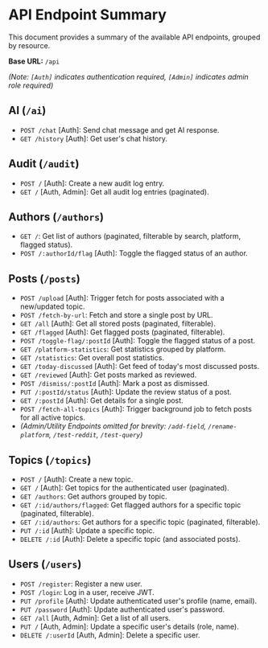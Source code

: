 # API Endpoint Summary

This document provides a summary of the available API endpoints, grouped by resource.

**Base URL:** `/api`

*(Note: `[Auth]` indicates authentication required, `[Admin]` indicates admin role required)*

## AI (`/ai`)

-   `POST /chat` [Auth]: Send chat message and get AI response.
-   `GET /history` [Auth]: Get user's chat history.

## Audit (`/audit`)

-   `POST /` [Auth]: Create a new audit log entry.
-   `GET /` [Auth, Admin]: Get all audit log entries (paginated).

## Authors (`/authors`)

-   `GET /`: Get list of authors (paginated, filterable by search, platform, flagged status).
-   `POST /:authorId/flag` [Auth]: Toggle the flagged status of an author.

## Posts (`/posts`)

-   `POST /upload` [Auth]: Trigger fetch for posts associated with a new/updated topic.
-   `POST /fetch-by-url`: Fetch and store a single post by URL.
-   `GET /all` [Auth]: Get all stored posts (paginated, filterable).
-   `GET /flagged` [Auth]: Get flagged posts (paginated, filterable).
-   `POST /toggle-flag/:postId` [Auth]: Toggle the flagged status of a post.
-   `GET /platform-statistics`: Get statistics grouped by platform.
-   `GET /statistics`: Get overall post statistics.
-   `GET /today-discussed` [Auth]: Get feed of today's most discussed posts.
-   `GET /reviewed` [Auth]: Get posts marked as reviewed.
-   `POST /dismiss/:postId` [Auth]: Mark a post as dismissed.
-   `PUT /:postId/status` [Auth]: Update the review status of a post.
-   `GET /:postId` [Auth]: Get details for a single post.
-   `POST /fetch-all-topics` [Auth]: Trigger background job to fetch posts for all active topics.
-   *(Admin/Utility Endpoints omitted for brevity: `/add-field`, `/rename-platform`, `/test-reddit`, `/test-query`)*

## Topics (`/topics`)

-   `POST /` [Auth]: Create a new topic.
-   `GET /` [Auth]: Get topics for the authenticated user (paginated).
-   `GET /authors`: Get authors grouped by topic.
-   `GET /:id/authors/flagged`: Get flagged authors for a specific topic (paginated, filterable).
-   `GET /:id/authors`: Get authors for a specific topic (paginated, filterable).
-   `PUT /:id` [Auth]: Update a specific topic.
-   `DELETE /:id` [Auth]: Delete a specific topic (and associated posts).

## Users (`/users`)

-   `POST /register`: Register a new user.
-   `POST /login`: Log in a user, receive JWT.
-   `PUT /profile` [Auth]: Update authenticated user's profile (name, email).
-   `PUT /password` [Auth]: Update authenticated user's password.
-   `GET /all` [Auth, Admin]: Get a list of all users.
-   `PUT /` [Auth, Admin]: Update a specific user's details (role, name).
-   `DELETE /:userId` [Auth, Admin]: Delete a specific user. 